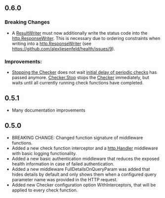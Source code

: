 ## 0.6.0 
### Breaking Changes
- A [ResultWriter](https://pkg.go.dev/github.com/alexliesenfeld/health#ResultWriter) must now additionally write the 
  status code into the [http.ResponseWriter](https://pkg.go.dev/net/http#ResponseWriter). This is necessary due to 
  ordering constraints when writing into a [http.ResponseWriter](https://pkg.go.dev/net/http#ResponseWriter) 
  (see https://github.com/alexliesenfeld/health/issues/9).
  
### Improvements:
- [Stopping the Checker](https://pkg.go.dev/github.com/alexliesenfeld/health#Checker) does not wait 
  [initial delay of periodic checks](https://pkg.go.dev/github.com/alexliesenfeld/health#WithPeriodicCheck)
  has passed anymore. [Checker.Stop](https://pkg.go.dev/github.com/alexliesenfeld/health#Checker) stops
  the [Checker](https://pkg.go.dev/github.com/alexliesenfeld/health#Checker) immediately, but waits until all currently 
  running check functions have completed.

## 0.5.1
- Many documentation improvements

## 0.5.0

- BREAKING CHANGE: Changed function signature of middleware functions.
- Added a new check function interceptor and a [http.Handler](https://pkg.go.dev/net/http#Handler) 
  middleware with basic logging functionality.
- Added a new basic authentication middleware that reduces the exposed health information in case of 
  failed authentication.
- Added a new middleware FullDetailsOnQueryParam was added that hides details by default and only shows 
  them when a configured query parameter name was provided in the HTTP request.
- Added new Checker configuration option WithInterceptors, that will be applied to every check function.
